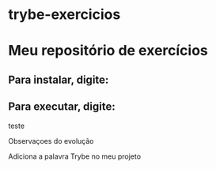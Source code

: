 # trybe-exercicios
# Meu repositório de exercícios
## Para instalar, digite:

## Para executar, digite:

teste

Observaçoes do evolução

Adiciona a palavra Trybe no meu projeto
